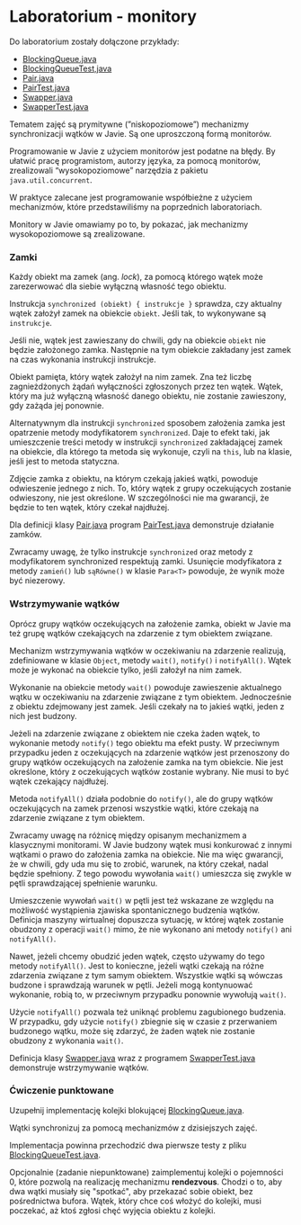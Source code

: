 # Laboratorium - monitory

Do laboratorium zostały dołączone przykłady:
- [BlockingQueue.java](https://github.com/Emilo77/SEM5-PW-LAB06/blob/master/BlockingQueue.java)
- [BlockingQueueTest,java](https://github.com/Emilo77/SEM5-PW-LAB06/blob/master/BlockingQueueTest.java)
- [Pair.java](https://github.com/Emilo77/SEM5-PW-LAB06/blob/master/Pair.java)
- [PairTest.java](https://github.com/Emilo77/SEM5-PW-LAB06/blob/master/PairTest.java)
- [Swapper.java](https://github.com/Emilo77/SEM5-PW-LAB06/blob/master/Swapper.java)
- [SwapperTest.java](https://github.com/Emilo77/SEM5-PW-LAB06/blob/master/SwapperTest.java)

Tematem zajęć są prymitywne (”niskopoziomowe”) mechanizmy synchronizacji wątków w Javie. Są one uproszczoną formą monitorów.

Programowanie w Javie z użyciem monitorów jest podatne na błędy. By ułatwić pracę programistom, autorzy języka, za pomocą monitorów, zrealizowali “wysokopoziomowe” narzędzia z pakietu `java.util.concurrent`.

W praktyce zalecane jest programowanie współbieżne z użyciem mechanizmów, które przedstawiliśmy na poprzednich laboratoriach.

Monitory w Javie omawiamy po to, by pokazać, jak mechanizmy wysokopoziomowe są zrealizowane.

### Zamki

Każdy obiekt ma zamek (ang. *lock*), za pomocą którego wątek może zarezerwować dla siebie wyłączną własność tego obiektu.

Instrukcja `synchronized (obiekt) { instrukcje }` sprawdza, czy aktualny wątek założył zamek na obiekcie `obiekt`. Jeśli tak, to wykonywane są `instrukcje`.

Jeśli nie, wątek jest zawieszany do chwili, gdy na obiekcie `obiekt` nie będzie założonego zamka. Następnie na tym obiekcie zakładany jest zamek na czas wykonania instrukcji instrukcje.

Obiekt pamięta, który wątek założył na nim zamek. Zna też liczbę zagnieżdżonych żądań wyłączności zgłoszonych przez ten wątek. Wątek, który ma już wyłączną własność danego obiektu, nie zostanie zawieszony, gdy zażąda jej ponownie.

Alternatywnym dla instrukcji `synchronized` sposobem założenia zamka jest opatrzenie metody modyfikatorem `synchronized`. Daje to efekt taki, jak umieszczenie treści metody w instrukcji `synchronized` zakładającej zamek na obiekcie, dla którego ta metoda się wykonuje, czyli na `this`, lub na klasie, jeśli jest to metoda statyczna.

Zdjęcie zamka z obiektu, na którym czekają jakieś wątki, powoduje odwieszenie jednego z nich. To, który wątek z grupy oczekujących zostanie odwieszony, nie jest określone. W szczególności nie ma gwarancji, że będzie to ten wątek, który czekał najdłużej.

Dla definicji klasy [Pair.java](https://github.com/Emilo77/SEM5-PW-LAB06/blob/master/Pair.java) program [PairTest.java](https://github.com/Emilo77/SEM5-PW-LAB06/blob/master/PairTest.java) demonstruje działanie zamków.

Zwracamy uwagę, że tylko instrukcje `synchronized` oraz metody z modyfikatorem synchronized respektują zamki. Usunięcie modyfikatora z metody `zamień()` lub `sąRówne()` w klasie `Para<T>` powoduje, że wynik może być niezerowy.

### Wstrzymywanie wątków

Oprócz grupy wątków oczekujących na założenie zamka, obiekt w Javie ma też grupę wątków czekających na zdarzenie z tym obiektem związane.

Mechanizm wstrzymywania wątków w oczekiwaniu na zdarzenie realizują, zdefiniowane w klasie `Object`, metody `wait()`, `notify()` i `notifyAll()`. Wątek może je wykonać na obiekcie tylko, jeśli założył na nim zamek.

Wykonanie na obiekcie metody `wait()` powoduje zawieszenie aktualnego wątku w oczekiwaniu na zdarzenie związane z tym obiektem. Jednocześnie z obiektu zdejmowany jest zamek. Jeśli czekały na to jakieś wątki, jeden z nich jest budzony.

Jeżeli na zdarzenie związane z obiektem nie czeka żaden wątek, to wykonanie metody `notify()` tego obiektu ma efekt pusty. W przeciwnym przypadku jeden z oczekujących na zdarzenie wątków jest przenoszony do grupy wątków oczekujących na założenie zamka na tym obiekcie. Nie jest określone, który z oczekujących wątków zostanie wybrany. Nie musi to być wątek czekający najdłużej.

Metoda `notifyAll()` działa podobnie do `notify()`, ale do grupy wątków oczekujących na zamek przenosi wszystkie wątki, które czekają na zdarzenie związane z tym obiektem.

Zwracamy uwagę na różnicę między opisanym mechanizmem a klasycznymi monitorami. W Javie budzony wątek musi konkurować z innymi wątkami o prawo do założenia zamka na obiekcie. Nie ma więc gwarancji, że w chwili, gdy uda mu się to zrobić, warunek, na który czekał, nadal będzie spełniony. Z tego powodu wywołania `wait()` umieszcza się zwykle w pętli sprawdzającej spełnienie warunku.

Umieszczenie wywołań `wait()` w pętli jest też wskazane ze względu na możliwość wystąpienia zjawiska spontanicznego budzenia wątków. Definicja maszyny wirtualnej dopuszcza sytuację, w której wątek zostanie obudzony z operacji `wait()` mimo, że nie wykonano ani metody `notify()` ani `notifyAll()`.

Nawet, jeżeli chcemy obudzić jeden wątek, często używamy do tego metody `notifyAll()`. Jest to konieczne, jeżeli wątki czekają na różne zdarzenia związane z tym samym obiektem. Wszystkie wątki są wówczas budzone i sprawdzają warunek w pętli. Jeżeli mogą kontynuować wykonanie, robią to, w przeciwnym przypadku ponownie wywołują `wait()`.

Użycie `notifyAll()` pozwala też uniknąć problemu zagubionego budzenia. W przypadku, gdy użycie `notify()` zbiegnie się w czasie z przerwaniem budzonego wątku, może się zdarzyć, że żaden wątek nie zostanie obudzony z wykonania `wait()`.

Definicja klasy [Swapper.java](https://github.com/Emilo77/SEM5-PW-LAB06/blob/master/Swapper.java) wraz z programem [SwapperTest.java](https://github.com/Emilo77/SEM5-PW-LAB06/blob/master/SwapperTest.java) demonstruje wstrzymywanie wątków.

### Ćwiczenie punktowane

Uzupełnij implementację kolejki blokującej [BlockingQueue.java](https://github.com/Emilo77/SEM5-PW-LAB06/blob/master/BlockingQueue.java).

Wątki synchronizuj za pomocą mechanizmów z dzisiejszych zajęć.

Implementacja powinna przechodzić dwa pierwsze testy z pliku [BlockingQueueTest.java](https://github.com/Emilo77/SEM5-PW-LAB06/blob/master/BlockingQueueTest.java).

Opcjonalnie (zadanie niepunktowane) zaimplementuj kolejki o pojemności 0, które pozwolą na realizację mechanizmu **rendezvous**. Chodzi o to, aby dwa wątki musiały się "spotkać", aby przekazać sobie obiekt, bez pośrednictwa bufora. Wątek, który chce coś włożyć do kolejki, musi poczekać, aż ktoś zgłosi chęć wyjęcia obiektu z kolejki. 
